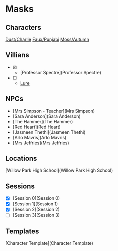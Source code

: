# Masks

## Characters

[Dust/Charlie](Dust)
[Faux/Punjabi](Faux)
[Moss/Autumn](Moss)

## Villians

* [X] - [Professor Spectre](Professor Spectre)
* [ ] - [Lure](Lure)

## NPCs

* [Mrs Simpson - Teacher](Mrs Simpson)
* [Sara Anderson](Sara Anderson) 
* [The Hammer](The Hammer)
* [Red Heart](Red Heart)
* [Jasmeen Thethi](Jasmeen Thethi)
* [Arlo Mavris](Arlo Mavris)
* [Mrs Jeffries](Mrs Jeffries)

## Locations

[Willow Park High School](Willow Park High School)

## Sessions
* [X] [Session 0](Session 0)
* [X] [Session 1](Session 1)
* [X] [Session 2](Session 2)
* [ ] [Session 3](Session 3)

## Templates
[Character Template](Character Template)
